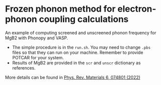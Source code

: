 # Frozen phonon method for electron-phonon coupling calculations

An example of computing screened and unscreened phonon frequency for MgB2 with Phonopy and VASP.

* The simple procedure is in the `run.sh`. You may need to change `.pbs` files so that they can run on your machine. Remember to provide POTCAR for your system.
* Results of MgB2 are provided in the `scr` and `unscr` dictionary as references.

More details can be found in [Phys. Rev. Materials 6, 074801 (2022)](https://doi.org/10.1103/PhysRevMaterials.6.074801)

